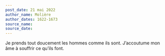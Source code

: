 ```yaml
---
post_date: 21 mai 2022
author_name: Molière
author_dates: 1622-1673
source_name:
source_date:
---
```


Je prends tout doucement les hommes comme ils sont.
J’accoutume mon âme à souffrir ce qu’ils font.
